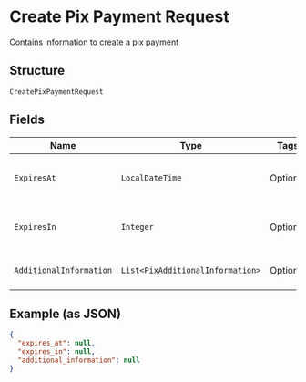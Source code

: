 
# Create Pix Payment Request

Contains information to create a pix payment

## Structure

`CreatePixPaymentRequest`

## Fields

| Name | Type | Tags | Description | Getter | Setter |
|  --- | --- | --- | --- | --- | --- |
| `ExpiresAt` | `LocalDateTime` | Optional | Datetime when pix payment will expire | LocalDateTime getExpiresAt() | setExpiresAt(LocalDateTime expiresAt) |
| `ExpiresIn` | `Integer` | Optional | Seconds until pix payment expires | Integer getExpiresIn() | setExpiresIn(Integer expiresIn) |
| `AdditionalInformation` | [`List<PixAdditionalInformation>`](/doc/models/pix-additional-information.md) | Optional | Pix additional information | List<PixAdditionalInformation> getAdditionalInformation() | setAdditionalInformation(List<PixAdditionalInformation> additionalInformation) |

## Example (as JSON)

```json
{
  "expires_at": null,
  "expires_in": null,
  "additional_information": null
}
```

